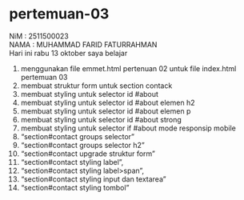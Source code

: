 # pertemuan-03
NiM : 2511500023<br>
NAMA : MUHAMMAD FARID FATURRAHMAN<br>
Hari ini rabu 13 oktober saya belajar
<ol>
<li>menggunakan file emmet.html pertenuan 02 untuk file index.html pertemuan 03</li>
<li>membuat struktur form untuk section contack </li>
<li>membuat styling untuk selector id #about </li>
<li>membuat styling untuk selector id #about elemen h2</li>
<li>membuat styling untuk selector id #about elemen p</li>
<li>membuat styling untuk selector id #about strong </li>
<li>membuat styling untuk selector if #about mode responsip mobile </li>
<li>“section#contact groups selector”</li>
<li>“section#contact groups selector h2”</li>
<li>“section#contact upgrade struktur form”</li>
<li>“section#contact styling label”,</li>
<li>“section#contact styling label>span”,</li>
<li>“section#contact styling input dan textarea”</l>
<li>“section#contact styling tombol”<pl>
</ol>
